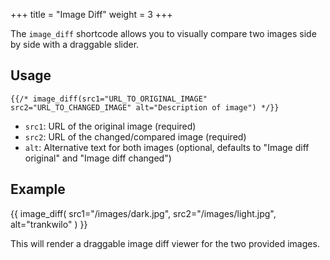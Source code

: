 +++
title = "Image Diff"
weight = 3
+++

The `image_diff` shortcode allows you to visually compare two images side by side with a draggable slider.

## Usage

```
{{/* image_diff(src1="URL_TO_ORIGINAL_IMAGE" src2="URL_TO_CHANGED_IMAGE" alt="Description of image") */}}
```

- `src1`: URL of the original image (required)
- `src2`: URL of the changed/compared image (required)
- `alt`: Alternative text for both images (optional, defaults to "Image diff original" and "Image diff changed")

## Example

{{ image_diff(
    src1="/images/dark.jpg",
    src2="/images/light.jpg",
    alt="trankwilo"
) }}

This will render a draggable image diff viewer for the two provided images.
